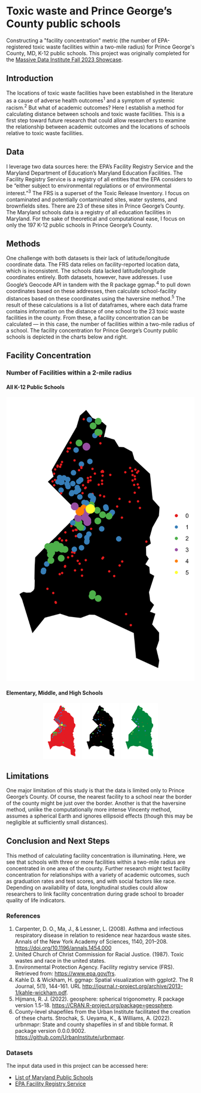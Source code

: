 # Toxic waste and Prince George’s County public schools
Constructing a "facility concentration" metric (the number of EPA-registered toxic waste facilities within a two-mile radius) for Prince George's County, MD, K-12 public schools. This project was originally completed for the [Massive Data Institute Fall 2023 Showcase](https://mdi.georgetown.edu/events/mdi-scholars-fall-2023-research-showcase/).

## Introduction

The locations of toxic waste facilities have been established in the literature as a cause of adverse health outcomes<sup>1</sup> and a symptom of systemic racism.<sup>2</sup> But what of academic outcomes? Here I establish a method for calculating distance between schools and toxic waste facilities. This is a first step toward future research that could allow researchers to examine the relationship between academic outcomes and the locations of schools relative to toxic waste facilities.

## Data 
I leverage two data sources here: the EPA’s Facility Registry Service and the Maryland Department of Education’s Maryland Education Facilities. The Facility Registry Service is a registry of all entities that the EPA considers to be “either subject to environmental regulations or of environmental interest.”<sup>3</sup> The FRS is a superset of the Toxic Release Inventory. I focus on contaminated and potentially contaminated sites, water systems, and brownfields sites. There are 23 of these sites in Prince George’s County. The Maryland schools data is a registry of all education facilities in Maryland. For the sake of theoretical and computational ease, I focus on only the 197 K-12 public schools in Prince George’s County. 

## Methods
One challenge with both datasets is their lack of latitude/longitude coordinate data. The FRS data relies on facility-reported location data, which is inconsistent. The schools data lacked latitude/longitude coordinates entirely. Both datasets, however, have addresses. I use Google’s Geocode API in tandem with the R package ggmap.<sup>4</sup> to pull down coordinates based on these addresses, then calculate school-facility distances based on these coordinates using the haversine method.<sup>5</sup> The result of these calculations is a list of dataframes, where each data frame contains information on the distance of one school to the 23 toxic waste facilities in the county. From these, a facility concentration can be calculated — in this case, the number of facilities within a two-mile radius of a school. The facility concentration for Prince George’s County public schools is depicted in the charts below and right.

## Facility Concentration

### Number of Facilities within a 2-mile radius
#### All K-12 Public Schools
![](output/all_2mi.png)

#### Elementary, Middle, and High Schools
<p align="middle">
  <img src="/output/es_2mi.png" width="100" />
  <img src="/output/ms_2mi.png" width="100" /> 
  <img src="/output/hs_2mi.png" width="100" />
</p>

## Limitations

One major limitation of this study is that the data is limited only to Prince George’s County. Of course, the nearest facility to a school near the border of the county might be just over the border. Another is that the haversine method, unlike the computationally more intense Vincenty method, assumes a spherical Earth and ignores ellipsoid effects (though this may be negligible at sufficiently small distances).

## Conclusion and Next Steps
This method of calculating facility concentration is illuminating. Here, we see that schools with three or more facilities within a two-mile radius are concentrated in one area of the county. Further research might test facility concentration for relationships with a variety of academic outcomes, such as graduation rates and test scores, and with social factors like race. Depending on availability of data, longitudinal studies could allow researchers to link facility concentration during grade school to broader quality of life indicators.

### References
1. Carpenter, D. O., Ma, J., & Lessner, L. (2008). Asthma and infectious respiratory disease in relation to residence near hazardous waste sites. Annals of the New York Academy of Sciences, 1140, 201–208. https://doi.org/10.1196/annals.1454.000
2. United Church of Christ Commission for Racial Justice. (1987). Toxic wastes and race in the united states.
3. Environmental Protection Agency. Facility registry service (FRS). Retrieved from: https://www.epa.gov/frs.
4. Kahle D. & Wickham, H. ggmap: Spatial visualization with ggplot2. The R Journal, 5(1), 144-161. URL http://journal.r-project.org/archive/2013-1/kahle-wickham.pdf.
5. Hijmans, R. J. (2022). geosphere: spherical trigonometry. R package version 1.5-18. https://CRAN.R-project.org/package=geosphere.
6. County-level shapefiles from the Urban Institute facilitated the creation of these charts. Strochak, S. Ueyama, K., & Williams, A. (2022). urbnmapr: State and county shapefiles in sf and tibble format. R package version 0.0.0.9002. https://github.com/UrbanInstitute/urbnmapr.

### Datasets
The input data used in this project can be accessed here:
* [List of Maryland Public Schools](https://drive.google.com/file/d/11PUUgI9_ovAg7vdevM8cqeTPFl0NlZCR/view?usp=drive_link)
* [EPA Facility Registry Service](https://drive.google.com/file/d/11Gq_OFARGebx9x1EYw0aevloHok8G-ig/view?usp=drive_link)